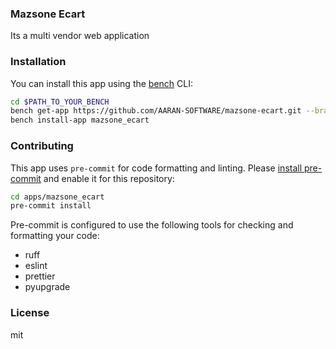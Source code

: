 ### Mazsone Ecart

Its a multi vendor web application 

### Installation

You can install this app using the [bench](https://github.com/frappe/bench) CLI:

```bash
cd $PATH_TO_YOUR_BENCH
bench get-app https://github.com/AARAN-SOFTWARE/mazsone-ecart.git --branch develop
bench install-app mazsone_ecart
```

### Contributing

This app uses `pre-commit` for code formatting and linting. Please [install pre-commit](https://pre-commit.com/#installation) and enable it for this repository:

```bash
cd apps/mazsone_ecart
pre-commit install
```

Pre-commit is configured to use the following tools for checking and formatting your code:

- ruff
- eslint
- prettier
- pyupgrade

### License

mit
